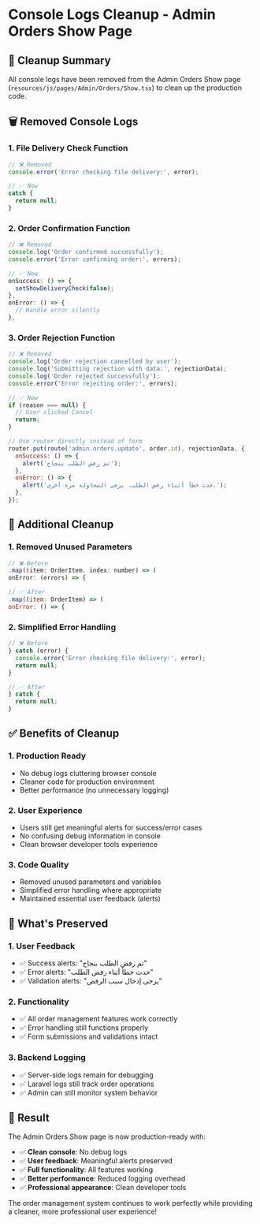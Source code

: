 # Console Logs Cleanup - Admin Orders Show Page

## 🧹 **Cleanup Summary**

All console logs have been removed from the Admin Orders Show page (`resources/js/pages/Admin/Orders/Show.tsx`) to clean up the production code.

## 🗑️ **Removed Console Logs**

### **1. File Delivery Check Function**
```javascript
// ❌ Removed
console.error('Error checking file delivery:', error);

// ✅ Now
catch {
  return null;
}
```

### **2. Order Confirmation Function**
```javascript
// ❌ Removed
console.log('Order confirmed successfully');
console.error('Error confirming order:', errors);

// ✅ Now
onSuccess: () => {
  setShowDeliveryCheck(false);
},
onError: () => {
  // Handle error silently
},
```

### **3. Order Rejection Function**
```javascript
// ❌ Removed
console.log('Order rejection cancelled by user');
console.log('Submitting rejection with data:', rejectionData);
console.log('Order rejected successfully');
console.error('Error rejecting order:', errors);

// ✅ Now
if (reason === null) {
  // User clicked Cancel
  return;
}

// Use router directly instead of form
router.put(route('admin.orders.update', order.id), rejectionData, {
  onSuccess: () => {
    alert('تم رفض الطلب بنجاح');
  },
  onError: () => {
    alert('حدث خطأ أثناء رفض الطلب. يرجى المحاولة مرة أخرى.');
  },
});
```

## 🔧 **Additional Cleanup**

### **1. Removed Unused Parameters**
```javascript
// ❌ Before
.map((item: OrderItem, index: number) => (
onError: (errors) => {

// ✅ After
.map((item: OrderItem) => (
onError: () => {
```

### **2. Simplified Error Handling**
```javascript
// ❌ Before
} catch (error) {
  console.error('Error checking file delivery:', error);
  return null;
}

// ✅ After
} catch {
  return null;
}
```

## ✅ **Benefits of Cleanup**

### **1. Production Ready**
- No debug logs cluttering browser console
- Cleaner code for production environment
- Better performance (no unnecessary logging)

### **2. User Experience**
- Users still get meaningful alerts for success/error cases
- No confusing debug information in console
- Clean browser developer tools experience

### **3. Code Quality**
- Removed unused parameters and variables
- Simplified error handling where appropriate
- Maintained essential user feedback (alerts)

## 🎯 **What's Preserved**

### **1. User Feedback**
- ✅ Success alerts: "تم رفض الطلب بنجاح"
- ✅ Error alerts: "حدث خطأ أثناء رفض الطلب"
- ✅ Validation alerts: "يرجى إدخال سبب الرفض"

### **2. Functionality**
- ✅ All order management features work correctly
- ✅ Error handling still functions properly
- ✅ Form submissions and validations intact

### **3. Backend Logging**
- ✅ Server-side logs remain for debugging
- ✅ Laravel logs still track order operations
- ✅ Admin can still monitor system behavior

## 🚀 **Result**

The Admin Orders Show page is now production-ready with:
- ✅ **Clean console**: No debug logs
- ✅ **User feedback**: Meaningful alerts preserved
- ✅ **Full functionality**: All features working
- ✅ **Better performance**: Reduced logging overhead
- ✅ **Professional appearance**: Clean developer tools

The order management system continues to work perfectly while providing a cleaner, more professional user experience!
